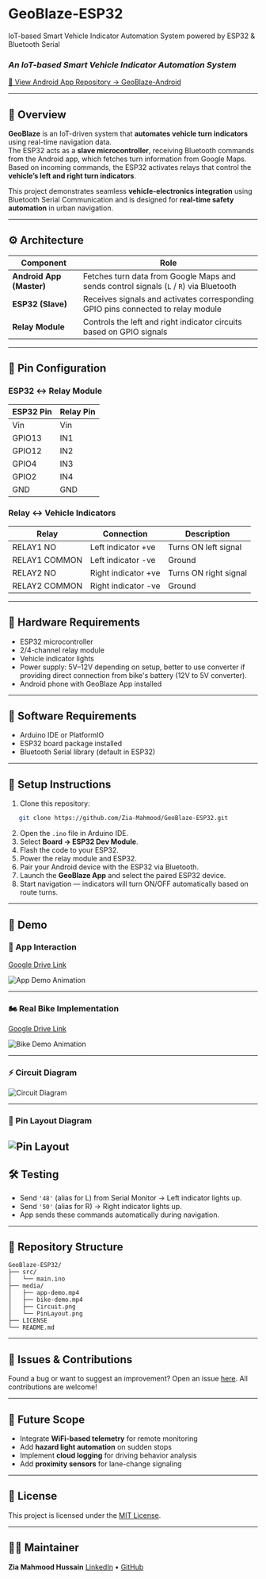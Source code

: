 # GeoBlaze-ESP32
IoT-based Smart Vehicle Indicator Automation System powered by ESP32 &amp; Bluetooth Serial
 
### *An IoT-based Smart Vehicle Indicator Automation System*

[🔗 View Android App Repository → GeoBlaze-Android](https://github.com/<your-username>/GeoBlaze-Android)

---

## 📘 Overview
**GeoBlaze** is an IoT-driven system that **automates vehicle turn indicators** using real-time navigation data.  
The ESP32 acts as a **slave microcontroller**, receiving Bluetooth commands from the Android app, which fetches turn information from Google Maps.  
Based on incoming commands, the ESP32 activates relays that control the **vehicle’s left and right turn indicators**.

This project demonstrates seamless **vehicle-electronics integration** using Bluetooth Serial Communication and is designed for **real-time safety automation** in urban navigation.

---

## ⚙️ Architecture

| Component | Role |
|------------|------|
| **Android App (Master)** | Fetches turn data from Google Maps and sends control signals (`L` / `R`) via Bluetooth |
| **ESP32 (Slave)** | Receives signals and activates corresponding GPIO pins connected to relay module |
| **Relay Module** | Controls the left and right indicator circuits based on GPIO signals |

---

## 🔌 Pin Configuration

### ESP32 ↔ Relay Module
| ESP32 Pin | Relay Pin |
|------------|------------|
| Vin | Vin |
| GPIO13 | IN1 |
| GPIO12 | IN2 |
| GPIO4 | IN3 |
| GPIO2 | IN4 |
| GND | GND |

### Relay ↔ Vehicle Indicators
| Relay | Connection | Description |
|--------|-------------|-------------|
| RELAY1 NO | Left indicator +ve | Turns ON left signal |
| RELAY1 COMMON | Left indicator -ve | Ground |
| RELAY2 NO | Right indicator +ve | Turns ON right signal |
| RELAY2 COMMON | Right indicator -ve | Ground |

---

## 🧰 Hardware Requirements
- ESP32 microcontroller  
- 2/4-channel relay module  
- Vehicle indicator lights  
- Power supply: 5V–12V depending on setup, better to use converter if providing direct connection from bike's battery (12V to 5V converter).
- Android phone with GeoBlaze App installed  

---

## 🧩 Software Requirements
- Arduino IDE or PlatformIO  
- ESP32 board package installed  
- Bluetooth Serial library (default in ESP32)  

---

## 🚀 Setup Instructions
1. Clone this repository:
```bash
   git clone https://github.com/Zia-Mahmood/GeoBlaze-ESP32.git
````

2. Open the `.ino` file in Arduino IDE.
3. Select **Board → ESP32 Dev Module**.
4. Flash the code to your ESP32.
5. Power the relay module and ESP32.
6. Pair your Android device with the ESP32 via Bluetooth.
7. Launch the **GeoBlaze App** and select the paired ESP32 device.
8. Start navigation — indicators will turn ON/OFF automatically based on route turns.

---

## 🧪 Demo

### 📱 App Interaction
[Google Drive Link](https://drive.google.com/file/d/1WtmUDDjg7xVTShBiGUPVRhIEMigdYvJX/view?usp=sharing)

![App Demo Animation](./media/app-demo.gif)

---

### 🏍️ Real Bike Implementation 
[Google Drive Link](https://drive.google.com/file/d/1k_8Ny_jzUUArPhIODR5X-xLXiLAKU4JY/view?usp=sharing)

![Bike Demo Animation](./media/bike-demo.gif)

---

### ⚡ Circuit Diagram
![Circuit Diagram](./media/Circuit.png)

---

### 🧭 Pin Layout Diagram
![Pin Layout](./media/PinLayout.png)
---

## 🛠️ Testing

* Send `'48'` (alias for L) from Serial Monitor → Left indicator lights up.
* Send `'50'` (alias for R) → Right indicator lights up.
* App sends these commands automatically during navigation.

---

## 🧱 Repository Structure

```
GeoBlaze-ESP32/
├── src/
│   └── main.ino
├── media/
│   ├── app-demo.mp4
│   ├── bike-demo.mp4
│   ├── Circuit.png
│   └── PinLayout.png
├── LICENSE
└── README.md
```
---

## 💬 Issues & Contributions

Found a bug or want to suggest an improvement?
Open an issue [here](https://github.com/Zia-Mahmood/GeoBlaze-ESP32/issues).
All contributions are welcome!

---

## 🔭 Future Scope

* Integrate **WiFi-based telemetry** for remote monitoring
* Add **hazard light automation** on sudden stops
* Implement **cloud logging** for driving behavior analysis
* Add **proximity sensors** for lane-change signaling

---

## 📜 License

This project is licensed under the [MIT License](LICENSE).

---

## 👨‍💻 Maintainer

**Zia Mahmood Hussain**
[LinkedIn](https://www.linkedin.com/in/zia-mahmood-hussain/) • [GitHub](https://github.com/Zia-Mahmood)

